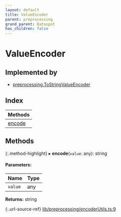 ```yaml
---
layout: default
title: ValueEncoder
parent: preprocessing
grand_parent: Dataspot
has_children: false
---
```


# ValueEncoder

## Implemented by

* [preprocessing.ToStringValueEncoder](../../classes/preprocessing_tostringvalueencoder)

## Index

| Methods |
|-----------|
| [encode](#encode) |

## Methods

{:.method-highlight}
▸ **encode**(`value`: any): string

#### Parameters:

Name | Type |
------ | ------ |
`value` | any |

**Returns:** string

{:.url-source-ref}
[lib/preprocessing/encoderUtils.ts:9](https://github.com/ascentcore/dataspot/blob/e77cac2/lib/preprocessing/encoderUtils.ts#L9)
